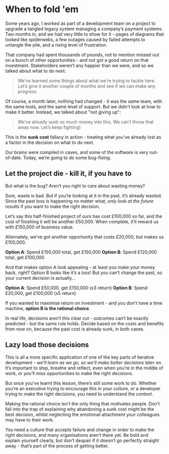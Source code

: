 # When to fold 'em

Some years ago, I worked as part of a development team on a project to upgrade a tangled legacy system managing a company’s payment systems. Two months in, and we had very little to show for it - pages of diagrams that looked like spiderwebs, a few outages caused by failed attempts to untangle the pile, and a rising level of frustration.

That company had spent thousands of pounds, not to mention missed out on a bunch of other opportunities - and not got a good return on that investment. Stakeholders weren’t any happier than we were, and so we talked about what to do next:

> We’ve learned some things about what we’re trying to tackle here. Let’s give it another couple of months and see if we can make any progress.

Of course, a month later, nothing had changed - it was the same team, with the same tools, and the same level of support. But we didn't look at how to make it better. Instead, we talked about "not giving up":

> We’ve already sunk so much money into this. We can’t throw that away now. Let’s keep fighting!

This is the **sunk cost** fallacy in action - treating what you’ve already lost as a factor in the decision on what to do next.

Our brains were compiled in caves, and some of the software is very out-of-date. Today, we’re going to do some bug-fixing.


## Let the project die - kill it, if you have to

But what is the bug? Aren’t you right to care about wasting money?

Sure, waste is bad. But if you’re looking at it in the past, it’s already wasted. Since the past loss is happening no matter what, *only look at the future results* if you want to make the right decision.

Let’s say this half-finished project of ours has cost £100,000 so far, and the cost of finishing it will be another £50,000. When complete, it’ll reward us with £150,000 of business value.

Alternately, we’ve got another opportunity that costs £20,000, but makes us £100,000.

**Option A**: Spend £150,000 total, get £150,000
**Option B**: Spend £120,000 total, get £100,000

And that makes option A look appealing - at least you make your money back, right? Option B looks like it’s a loss! But you can’t change the past, so your current decision is actually...

**Option A**: Spend £50,000, get £150,000 (x3 return)
**Option B**: Spend £20,000, get £100,000 (x5 return)

If you wanted to maximise return on investment - and you don’t have a time machine, **option B is the rational choice**.

In real life, decisions aren’t this clear cut - outcomes can’t be exactly predicted - but the same rule holds. Decide based on the costs and benefits from now on, because the past cost is already sunk, in both cases.

## Lazy load those decisions

This is all a more specific application of one of the key parts of iterative development - *we’ll learn as we go, so we’ll make better decisions later on*. It’s important to stop, breathe and reflect, even when you’re in the middle of work, or you’ll miss opportunities to make the right decisions.

But once you’ve learnt this lesson, there’s still some work to do. Whether you’re an executive trying to encourage this in your culture, or a developer trying to make the right decisions, you need to understand the *context*.

Making the rational choice isn't the only thing that motivates people. Don’t fall into the trap of explaining why abandoning a sunk cost might be the best decision, whilst neglecting the emotional attachment your colleagues may have to their work.

You need a culture that accepts failure and change in order to make the right decisions, and many organisations aren’t there yet. Be bold and explain yourself clearly, but don’t despair if it doesn’t go perfectly straight away - that’s part of the process of getting better.
